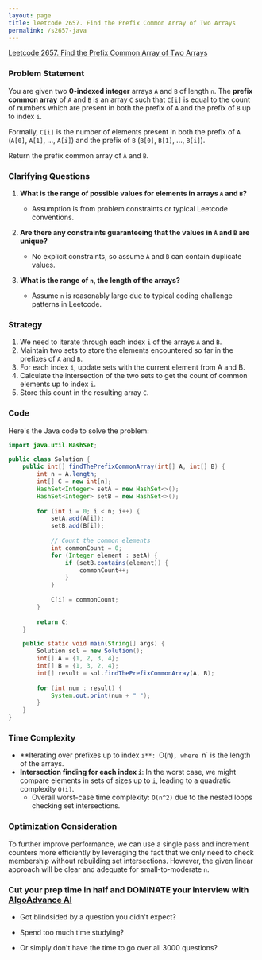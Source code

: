 ```yaml
---
layout: page
title: leetcode 2657. Find the Prefix Common Array of Two Arrays
permalink: /s2657-java
---
```

[Leetcode 2657. Find the Prefix Common Array of Two Arrays](https://algoadvance.github.io/algoadvance/l2657)
### Problem Statement

You are given two **0-indexed integer** arrays `A` and `B` of length `n`. The **prefix common array** of `A` and `B` is an array `C` such that `C[i]` is equal to the count of numbers which are present in both the prefix of `A` and the prefix of `B` up to index `i`.

Formally, `C[i]` is the number of elements present in both the prefix of `A` (`A[0]`, `A[1]`, ..., `A[i]`) and the prefix of `B` (`B[0]`, `B[1]`, ..., `B[i]`).

Return the prefix common array of `A` and `B`.

### Clarifying Questions

1. **What is the range of possible values for elements in arrays `A` and `B`?**
   - Assumption is from problem constraints or typical Leetcode conventions.

2. **Are there any constraints guaranteeing that the values in `A` and `B` are unique?**
   - No explicit constraints, so assume `A` and `B` can contain duplicate values.

3. **What is the range of `n`, the length of the arrays?**
   - Assume `n` is reasonably large due to typical coding challenge patterns in Leetcode.

### Strategy

1. We need to iterate through each index `i` of the arrays `A` and `B`.
2. Maintain two sets to store the elements encountered so far in the prefixes of `A` and `B`.
3. For each index `i`, update sets with the current element from A and B.
4. Calculate the intersection of the two sets to get the count of common elements up to index `i`.
5. Store this count in the resulting array `C`.

### Code

Here's the Java code to solve the problem:

```java
import java.util.HashSet;

public class Solution {
    public int[] findThePrefixCommonArray(int[] A, int[] B) {
        int n = A.length;
        int[] C = new int[n];
        HashSet<Integer> setA = new HashSet<>();
        HashSet<Integer> setB = new HashSet<>();
        
        for (int i = 0; i < n; i++) {
            setA.add(A[i]);
            setB.add(B[i]);
            
            // Count the common elements
            int commonCount = 0;
            for (Integer element : setA) {
                if (setB.contains(element)) {
                    commonCount++;
                }
            }
            
            C[i] = commonCount;
        }
        
        return C;
    }

    public static void main(String[] args) {
        Solution sol = new Solution();
        int[] A = {1, 2, 3, 4};
        int[] B = {1, 3, 2, 4};
        int[] result = sol.findThePrefixCommonArray(A, B);
        
        for (int num : result) {
            System.out.print(num + " ");
        }
    }
}
```

### Time Complexity

- **Iterating over prefixes up to index `i**: `O(n)`, where `n` is the length of the arrays.
- **Intersection finding for each index `i`**: In the worst case, we might compare elements in sets of sizes up to `i`, leading to a quadratic complexity `O(i)`.
  - Overall worst-case time complexity: `O(n^2)` due to the nested loops checking set intersections.

### Optimization Consideration

To further improve performance, we can use a single pass and increment counters more efficiently by leveraging the fact that we only need to check membership without rebuilding set intersections. However, the given linear approach will be clear and adequate for small-to-moderate `n`.


### Cut your prep time in half and DOMINATE your interview with [AlgoAdvance AI](https://algoAdvance.com)

- Got blindsided by a question you didn't expect?

- Spend too much time studying?

- Or simply don't have the time to go over all 3000 questions?

